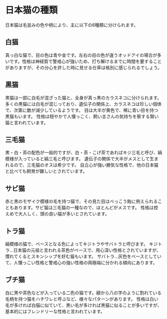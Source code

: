 # 日本猫の種類
日本猫は毛並みの色や柄により、主に以下の6種類に分けられます。

## 白猫
真っ白な猫で、目の色は青や金です。左右の目の色が違うオッドアイの場合が多いです。性格は神経質で警戒心が強いため、打ち解けるまでに時間を要することがありますが、その分心を許した時に見せる仕草は格別に感じられるでしょう。

## 黒猫
黒猫は一部に白毛が混ざった猫と、全身が真っ黒のカラスネコに分けられます。多くの黒猫には白毛が混じっており、遺伝子の関係上、カラスネコは珍しい個体で、次第に数が減少しているようです。
目は大半が黄色で、稀に青い目を持つ黒猫もいます。
性格は穏やかで人懐っこく、飼い主さんの気持ちを察する賢い猫と言われています。

## 三毛猫
黒・白・茶の配色が一般的ですが、白・茶・こげ茶であればキジ三毛と呼び、縞模様が入っていると縞三毛と呼びます。
遺伝子の関係で大半がメスとして生まれるので、三毛猫のオスは希少です。
自立心が強い勝気な性格で、他の日本猫と比べても飼育が難しいとされています。

## サビ猫
赤と黒のモザイク模様の毛を持つ猫で、その見た目はべっこう飴に例えられることもあります。サビ猫は三毛猫の一種なので、ほとんどがメスです。
性格は控えめで大人しく、頭の良い猫が多いとされています。

## トラ猫
縞模様の猫で、ベースとなる色によってキジトラやサバトラと呼びます。
キジトラ…日本猫の元祖と言われる茶色がベースで、用心深い性格とされていますが、慣れてくるとスキンシップを好む猫もいます。
サバトラ…灰色をベースとしていて、人懐っこい性格と警戒心の強い性格の両極端に分かれる傾向にあります。

## ブチ猫
白に黒や茶色などが入っている二色の猫です。額から八の字のように割れている毛柄を持つ猫をハチワレと呼ぶなど、様々なパターンがあります。
性格は白い毛が多ければ白猫に似ていて、黒い毛が多ければ黒猫に似ることが多いですが、基本的にはフレンドリーな性格と言われています。
